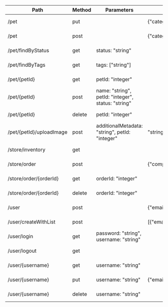 | Path | Method | Parameters | Request Body | Response | Swagger URL |
| ---- | ------ | ---------- | ------------ | -------- | ----------- |
| /pet | put |  | {"category":{"id":"integer","name":"string"},"id":"integer","name":"string","photoUrls":["string"],"status":"string","tags":[{"id":"integer","name":"string"}]} | {"category":{"id":"integer","name":"string"},"id":"integer","name":"string","photoUrls":["string"],"status":"string","tags":[{"id":"integer","name":"string"}]} | http://localhost:4000/swagger-ui/index.html/pet/updatePet |
| /pet | post |  | {"category":{"id":"integer","name":"string"},"id":"integer","name":"string","photoUrls":["string"],"status":"string","tags":[{"id":"integer","name":"string"}]} | {"category":{"id":"integer","name":"string"},"id":"integer","name":"string","photoUrls":["string"],"status":"string","tags":[{"id":"integer","name":"string"}]} | http://localhost:4000/swagger-ui/index.html/pet/addPet |
| /pet/findByStatus | get | status: "string" |  | [{"category":{"id":"integer","name":"string"},"id":"integer","name":"string","photoUrls":["string"],"status":"string","tags":[{"id":"integer","name":"string"}]}] | http://localhost:4000/swagger-ui/index.html/pet/findPetsByStatus |
| /pet/findByTags | get | tags: ["string"] |  | [{"category":{"id":"integer","name":"string"},"id":"integer","name":"string","photoUrls":["string"],"status":"string","tags":[{"id":"integer","name":"string"}]}] | http://localhost:4000/swagger-ui/index.html/pet/findPetsByTags |
| /pet/{petId} | get | petId: "integer" |  | {"category":{"id":"integer","name":"string"},"id":"integer","name":"string","photoUrls":["string"],"status":"string","tags":[{"id":"integer","name":"string"}]} | http://localhost:4000/swagger-ui/index.html/pet/getPetById |
| /pet/{petId} | post | name: "string", petId: "integer", status: "string" |  |  | http://localhost:4000/swagger-ui/index.html/pet/updatePetWithForm |
| /pet/{petId} | delete | petId: "integer" |  |  | http://localhost:4000/swagger-ui/index.html/pet/deletePet |
| /pet/{petId}/uploadImage | post | additionalMetadata: "string", petId: "integer" | "string" | {"code":"integer","message":"string","type":"string"} | http://localhost:4000/swagger-ui/index.html/pet/uploadFile |
| /store/inventory | get |  |  | {} | http://localhost:4000/swagger-ui/index.html/store/getInventory |
| /store/order | post |  | {"complete":"boolean","id":"integer","petId":"integer","quantity":"integer","shipDate":"string","status":"string"} | {"complete":"boolean","id":"integer","petId":"integer","quantity":"integer","shipDate":"string","status":"string"} | http://localhost:4000/swagger-ui/index.html/store/placeOrder |
| /store/order/{orderId} | get | orderId: "integer" |  | {"complete":"boolean","id":"integer","petId":"integer","quantity":"integer","shipDate":"string","status":"string"} | http://localhost:4000/swagger-ui/index.html/store/getOrderById |
| /store/order/{orderId} | delete | orderId: "integer" |  |  | http://localhost:4000/swagger-ui/index.html/store/deleteOrder |
| /user | post |  | {"email":"string","firstName":"string","id":"integer","lastName":"string","password":"string","phone":"string","userStatus":"integer","username":"string"} |  | http://localhost:4000/swagger-ui/index.html/user/createUser |
| /user/createWithList | post |  | [{"email":"string","firstName":"string","id":"integer","lastName":"string","password":"string","phone":"string","userStatus":"integer","username":"string"}] | {"email":"string","firstName":"string","id":"integer","lastName":"string","password":"string","phone":"string","userStatus":"integer","username":"string"} | http://localhost:4000/swagger-ui/index.html/user/createUsersWithListInput |
| /user/login | get | password: "string", username: "string" |  | "string" | http://localhost:4000/swagger-ui/index.html/user/loginUser |
| /user/logout | get |  |  |  | http://localhost:4000/swagger-ui/index.html/user/logoutUser |
| /user/{username} | get | username: "string" |  | {"email":"string","firstName":"string","id":"integer","lastName":"string","password":"string","phone":"string","userStatus":"integer","username":"string"} | http://localhost:4000/swagger-ui/index.html/user/getUserByName |
| /user/{username} | put | username: "string" | {"email":"string","firstName":"string","id":"integer","lastName":"string","password":"string","phone":"string","userStatus":"integer","username":"string"} |  | http://localhost:4000/swagger-ui/index.html/user/updateUser |
| /user/{username} | delete | username: "string" |  |  | http://localhost:4000/swagger-ui/index.html/user/deleteUser |
